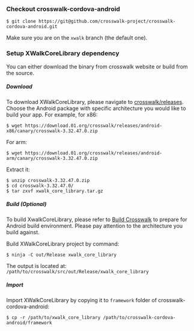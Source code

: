 ### Checkout crosswalk-cordova-android

    $ git clone https://git@github.com/crosswalk-project/crosswalk-cordova-android.git

Make sure you are on the `xwalk` branch (the default one).

### Setup XWalkCoreLibrary dependency
You can either download the binary from crosswalk website or build from the source.

##### Download
To download XWalkCoreLibrary, please navigate to [crosswalk/releases](https://download.01.org/crosswalk/releases/). Choose the Android package with specific architecture you would like to build your app.
For example, for x86:

    $ wget https://download.01.org/crosswalk/releases/android-x86/canary/crosswalk-3.32.47.0.zip

For arm: 

    $ wget https://download.01.org/crosswalk/releases/android-arm/canary/crosswalk-3.32.47.0.zip

Extract it:

    $ unzip crosswalk-3.32.47.0.zip
    $ cd crosswalk-3.32.47.0/
    $ tar zxvf xwalk_core_library.tar.gz

##### Build (Optional)
To build XwalkCoreLibrary, please refer to [Build Crosswalk](https://crosswalk-project.org/#contribute/building_crosswalk) to prepare for Android build environment. Please pay attention to the architecture you build against.

Build XWalkCoreLibrary project by command:

    $ ninja -C out/Release xwalk_core_library

The output is located at: `/path/to/crosswalk/src/out/Release/xwalk_core_library`

##### Import
Import XWalkCoreLibrary by copying it to `framework` folder of crosswalk-cordova-android:

    $ cp -r /path/to/xwalk_core_library /path/to/crosswalk-cordova-android/framework
